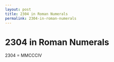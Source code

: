 ```yaml
---
layout: post
title: 2304 in Roman Numerals
permalink: 2304-in-roman-numerals
---
```


# 2304 in Roman Numerals

2304 = MMCCCIV
